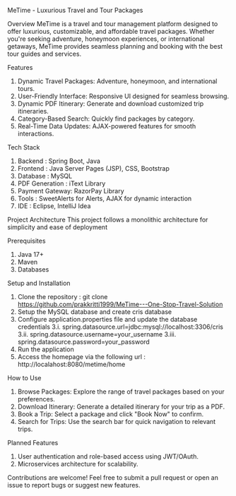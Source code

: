 MeTime - Luxurious Travel and Tour Packages

Overview
MeTime is a travel and tour management platform designed to offer luxurious, customizable, and affordable travel packages. Whether you're seeking adventure, honeymoon experiences, or international getaways, MeTime provides seamless planning and booking with the best tour guides and services.

Features
1. Dynamic Travel Packages: Adventure, honeymoon, and international tours.
2. User-Friendly Interface: Responsive UI designed for seamless browsing.
3. Dynamic PDF Itinerary: Generate and download customized trip itineraries.
4. Category-Based Search: Quickly find packages by category.
5. Real-Time Data Updates: AJAX-powered features for smooth interactions.

Tech Stack
1. Backend : Spring Boot, Java
2. Frontend : Java Server Pages (JSP), CSS, Bootstrap
3. Database : MySQL
4. PDF Generation : iText Library
5. Payment Gateway: RazorPay Library
6. Tools : SweetAlerts for Alerts, AJAX for dynamic interaction
7. IDE : Eclipse, IntelliJ Idea

Project Architecture
This project follows a monolithic architecture for simplicity and ease of deployment

Prerequisites
1. Java 17+
2. Maven
3. Databases

Setup and Installation
1. Clone the repository : git clone https://github.com/prakkritti1999/MeTime---One-Stop-Travel-Solution
2. Setup the MySQL database and create cris database
3. Configure application.properties file and update the database credentials
    3.i.   spring.datasource.url=jdbc:mysql://localhost:3306/cris
    3.ii.  spring.datasource.username=your_username
    3.iii. spring.datasource.password=your_password
4. Run the application
5. Access the homepage via the following url : http://localahost:8080/metime/home

How to Use
1. Browse Packages: Explore the range of travel packages based on your preferences.
2. Download Itinerary: Generate a detailed itinerary for your trip as a PDF.
3. Book a Trip: Select a package and click "Book Now" to confirm.
4. Search for Trips: Use the search bar for quick navigation to relevant trips.

Planned Features
1. User authentication and role-based access using JWT/OAuth.
2. Microservices architecture for scalability.

Contributions are welcome! Feel free to submit a pull request or open an issue to report bugs or suggest new features.


